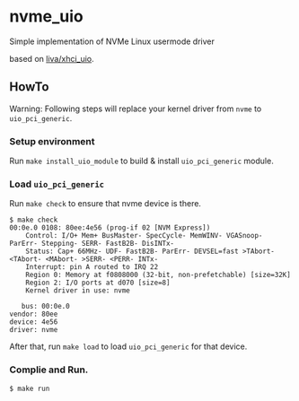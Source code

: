 # nvme_uio
Simple implementation of NVMe Linux usermode driver

based on [liva/xhci_uio](https://github.com/liva/xhci_uio).

## HowTo

Warning: Following steps will replace your kernel driver from `nvme` to `uio_pci_generic`.

### Setup environment
Run `make install_uio_module` to build & install `uio_pci_generic` module.

### Load `uio_pci_generic`

Run `make check` to ensure that nvme device is there.

```
$ make check
00:0e.0 0108: 80ee:4e56 (prog-if 02 [NVM Express])
	Control: I/O+ Mem+ BusMaster- SpecCycle- MemWINV- VGASnoop- ParErr- Stepping- SERR- FastB2B- DisINTx-
	Status: Cap+ 66MHz- UDF- FastB2B- ParErr- DEVSEL=fast >TAbort- <TAbort- <MAbort- >SERR- <PERR- INTx-
	Interrupt: pin A routed to IRQ 22
	Region 0: Memory at f0808000 (32-bit, non-prefetchable) [size=32K]
	Region 2: I/O ports at d070 [size=8]
	Kernel driver in use: nvme

   bus: 00:0e.0
vendor: 80ee
device: 4e56
driver: nvme
```

After that, run `make load` to load `uio_pci_generic` for that device.


### Complie and Run.

```
$ make run
```


